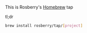 This is Rosberry's [Homebrew](https://brew.sh) tap

tl;dr

```sh
brew install rosberry/tap/[project]
```

